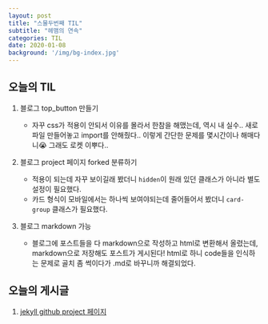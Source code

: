 ```yaml
---
layout: post
title: "스물두번째 TIL"
subtitle: "헤맴의 연속"
categories: TIL
date: 2020-01-08
background: '/img/bg-index.jpg'
---
```

## 오늘의 TIL

1. 블로그 top_button 만들기
   - 자꾸 css가 적용이 안되서 이유를 몰라서 한참을 해맸는데, 역시 내 실수.. 새로 파일 만들어놓고 import를 안해줬다.. 이렇게 간단한 문제를 몇시간이나 해매다니:sob: 그래도 로켓 이뿌다..

2. 블로그 project 페이지 forked 분류하기
   - 적용이 되는데 자꾸 보이길래 봤더니 `hidden`이 원래 있던 클래스가 아니라 별도 설정이 필요했다.
   - 카드 형식이 모바일에서는 하나씩 보여야되는데 줄어들어서 봤더니 `card-group` 클래스가 필요했다.
3. 블로그 markdown 가능
   - 블로그에 포스트들을 다 markdown으로 작성하고 html로 변환해서 올렸는데, markdown으로 저장해도 포스트가 게시된다! html로 하니 code들을 인식하는 문제로 골치 좀 썩이다가 .md로 바꾸니까 해결되었다.



## 오늘의 게시글

1. [jekyll github project 페이지][https://2min0r.github.io/etc/2020/01/09/projects.html]



[https://2min0r.github.io/etc/2020/01/09/projects.html]: https://2min0r.github.io/etc/2020/01/09/projects.html
